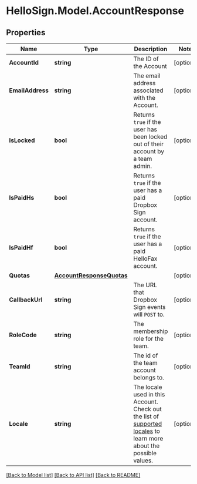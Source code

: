 # HelloSign.Model.AccountResponse

## Properties

Name | Type | Description | Notes
------------ | ------------- | ------------- | -------------
**AccountId** | **string** |  The ID of the Account  | [optional] 
**EmailAddress** | **string** |  The email address associated with the Account.  | [optional] 
**IsLocked** | **bool** |  Returns `true` if the user has been locked out of their account by a team admin.  | [optional] 
**IsPaidHs** | **bool** |  Returns `true` if the user has a paid Dropbox Sign account.  | [optional] 
**IsPaidHf** | **bool** |  Returns `true` if the user has a paid HelloFax account.  | [optional] 
**Quotas** | [**AccountResponseQuotas**](AccountResponseQuotas.md) |    | [optional] 
**CallbackUrl** | **string** |  The URL that Dropbox Sign events will `POST` to.  | [optional] 
**RoleCode** | **string** |  The membership role for the team.  | [optional] 
**TeamId** | **string** |  The id of the team account belongs to.  | [optional] 
**Locale** | **string** |  The locale used in this Account. Check out the list of [supported locales](/api/reference/constants/#supported-locales) to learn more about the possible values.  | [optional] 

[[Back to Model list]](../README.md#documentation-for-models) [[Back to API list]](../README.md#documentation-for-api-endpoints) [[Back to README]](../README.md)

